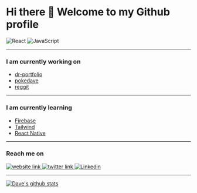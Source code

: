 # Hi there 👋 Welcome to my Github profile

<img alt="React" src="https://img.shields.io/badge/React-61DAFB?logo=react&logoColor=white&style=for-the-badge" /> <img alt="JavaScript" src="https://img.shields.io/badge/JavaScript-F7DF1E?logo=javascript&logoColor=white&style=for-the-badge" />

---

### I am currently working on
- [dr-portfolio](https://github.com/drregg6/dr-portfolio)
- [pokedave](https://github.com/drregg6/pokedave)
- [reggit](https://github.com/drregg6/reddit-clone-2)

---

### I am currently learning
- [Firebase](https://firebase.google.com/)
- [Tailwind](https://tailwindcss.com/)
- [React Native](https://reactnative.dev/)

---

### Reach me on
<a href="http://www.daveregg.com">
  <img src="https://img.shields.io/badge/Personal%20Website-0076d6?logo=chrome&logoColor=white&style=for-the-badge" alt="website link" />
</a>

<a href="https://www.twitter.com/DaveRegg">
  <img src="https://img.shields.io/badge/Twitter-1DA1F2?logo=twitter&logoColor=white&style=for-the-badge" alt="twitter link" />
</a>

<a href="https://www.linkedin.com/in/daveregg/">
  <img alt="Linkedin" src="https://img.shields.io/badge/linkedin-0077B5?logo=linkedin&logoColor=white&style=for-the-badge" />
</a>

---

[![Dave's github stats](https://github-readme-stats.vercel.app/api?username=drregg6)](https://github.com/drregg6/github-readme-stats)

<!--
**drregg6/drregg6** is a ✨ _special_ ✨ repository because its `README.md` (this file) appears on your GitHub profile.

Here are some ideas to get you started:

- 🔭 I’m currently working on ...
- 🌱 I’m currently learning ...
- 👯 I’m looking to collaborate on ...
- 🤔 I’m looking for help with ...
- 💬 Ask me about ...
- 📫 How to reach me: ...
- 😄 Pronouns: ...
- ⚡ Fun fact: ...
-->
